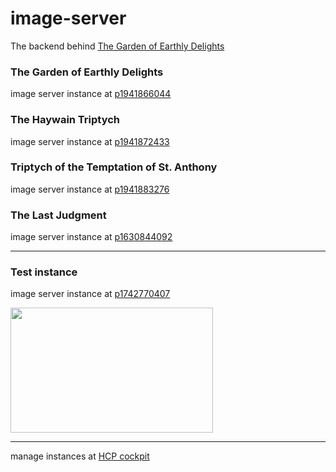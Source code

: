 # image-server

The backend behind [The Garden of Earthly Delights](https://github.com/earthlydelights/earthlydelights.github.io/blob/master/README.md)

### The Garden of Earthly Delights

image server instance at [p1941866044](https://imageserverp1941866044trial.hanatrial.ondemand.com/api/earthly-delights-garden/image/v1/points)

### The Haywain Triptych

image server instance at [p1941872433](https://imageserverp1941872433trial.hanatrial.ondemand.com/api/earthly-delights-garden/image/v1/points)

### Triptych of the Temptation of St. Anthony 

image server instance at [p1941883276](https://imageserverp1941883276trial.hanatrial.ondemand.com/api/earthly-delights-garden/image/v1/points)

### The Last Judgment

image server instance at [p1630844092](https://imageserverp1630844092trial.hanatrial.ondemand.com/api/earthly-delights-garden/image/v1/points)

---

### Test instance

image server instance at [p1742770407](https://imageserverp1742770407trial.hanatrial.ondemand.com/api/earthly-delights-garden/image/v1/points)

[<img src="https://imageserverp1742770407trial.hanatrial.ondemand.com/api/earthly-delights-garden/image/v1/crop?width=324&height=200&quality=100" width="324" height="200">](http://earthlydelights.garden/test.html)

---

manage instances at [HCP cockpit](https://account.hanatrial.ondemand.com/)


